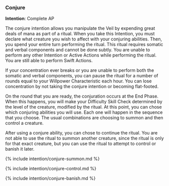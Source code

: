 ### Conjure
**Intention**: Complete AP

The conjure intention allows you manipulate the Veil by expending great deals of mana as part of a ritual. When you take this Intention, you must declare what creature you wish to affect with your conjuring abilities. Then, you spend your entire turn performing the ritual. This ritual requires somatic and verbal components and cannot be done subtly.  You are unable to perform any other Intention or Active Actions while performing the ritual. You are still able to perform Swift Actions.

If your concentration ever breaks or you are unable to perform both the somatic and verbal components, you can pause the ritual for a number of rounds equal to your Willpower Characteristic each hour. You can lose concentration by not taking the conjure intention or becoming flat-footed.

On the round that you are ready, the conjuration occurs at the End Phase. When this happens, you will make your Difficulty Skill Check determined by the level of the creature, modified by the ritual. At this point, you can chose which conjuring abilities you will use. Each one will happen in the sequence that you choose. The usual combinations are choosing to summon and then control a creature. 

After using a conjure ability, you can chose to continue the ritual. You are not able to use the ritual to summon another creature, since the ritual is only for that exact creature, but you can use the ritual to attempt to control or banish it later.


{% include intention/conjure-summon.md %}

{% include intention/conjure-control.md %}

{% include intention/conjure-banish.md %}